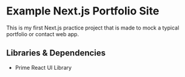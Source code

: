 # Example Next.js Portfolio Site  
This is my first Next.js practice project that is made to mock a typical portfolio or contact web app. 

## Libraries & Dependencies 
- Prime React UI Library 
